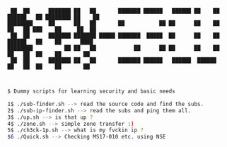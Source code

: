 ```
 ██  ██      ███████ ██   ██       ███████ ██████   ██████ ██    ██ ██████   ██ ████████ ██    ██ 
████████     ██      ██   ██       ██           ██ ██      ██    ██ ██   ██ ███    ██     ██  ██  
 ██  ██      ███████ ███████ █████ ███████  █████  ██      ██    ██ ██████   ██    ██      ████   
████████          ██ ██   ██            ██      ██ ██      ██    ██ ██   ██  ██    ██       ██    
 ██  ██      ███████ ██   ██       ███████ ██████   ██████  ██████  ██   ██  ██    ██       ██    
                                                                                                  
```                                                                                                  

```sh
$ Dummy scripts for learning security and basic needs

1$ ./sub-finder.sh --> read the source code and find the subs.
2$ ./sub-ip-finder.sh --> read the subs and ping them all.
3$ ./up.sh --> is that up ?
4$ ./zone.sh --> simple zone transfer :)
5$ ./ch3ck-1p.sh --> what is my fvckin ip ?
$6 ./Quick.sh --> Checking MS17-010 etc. using NSE  
```

                                                                                                                                                                             
